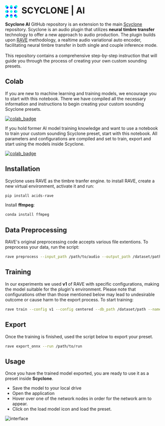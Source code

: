 # <img style="float: left;" src="assets/logo.png" width="40" /> &nbsp; SCYCLONE | AI

**Scyclone AI** GitHub repository is an extension to the main [Scyclone](https://github.com/Torsion-Audio/Scyclone) repository. Scyclone is an audio plugin that utilizes **neural timbre transfer** technology to offer a new approach to audio production. The plugin builds upon [RAVE](https://github.com/acids-ircam/RAVE) methodology, a realtime audio variational auto encoder, facilitating neural timbre transfer in both single and couple inference mode. <br /><br />This repository contains a comprehensive step-by-step instruction that will guide you through the process of creating your own custom sounding presets.





## Colab

If you are new to machine learning and training models, we encourage you to start with this notebook.
There we have compiled all the necessary information and instructions to begin creating your custom sounding Scyclone presets.

[![colab_badge](https://colab.research.google.com/assets/colab-badge.svg)](https://colab.research.google.com/drive/1xKsaGDMWY1NRhP0ndD-iVg89O57GdZdz?usp=sharing) 

If you hold former AI model training knowledge and want to use a notebook to train your custom sounding Scyclone preset, start with this notebook. All parameters and configurations are compiled and set to train, export and start using the models inside Scyclone. 

[![colab_badge](https://colab.research.google.com/assets/colab-badge.svg)](https://colab.research.google.com/drive/1DU9KvMdYTOcTT8eYundZ2wruetNDtpX0?usp=sharing) 




## Installation

Scyclone uses RAVE as the timbre tranfer engine. to install RAVE, create a new virtual environment, activate it and run:

```bash
pip install acids-rave
```

Install **ffmpeg**:

```bash
conda install ffmpeg
```


## Data Preprocessing
RAVE's original preprocessing code accepts various file extentions. To preprocess your data, run the script:
```bash
rave preprocess --input_path /path/to/audio --output_path /dataset/path --sampling_rate 48000
```


## Training

In our experiments we used **v1** of RAVE with specific configurations, making the model suitable for the plugin's environment. Please note that configurations other than those mentioned below may lead to undesirable outcome or cause harm to the export process. To start training:

```bash
rave train --config v1 --config centered --db_path /dataset/path --name training_name --override LATENT_SIZE=16 --override CAPACITY=32 
```

## Export

Once the training is finished, used the script below to export your preset.

```bash
rave export_onnx --run /path/to/run
```


## Usage

Once you have the trained model exported, you are ready to use it as a preset inside **Scyclone**. 

- Save the model to your local drive 
- Open the application 
- Hover over one of the network nodes in order for the network arm to appear. 
- Click on the load model icon and load the preset.

![interface](assets/load_model.png)
